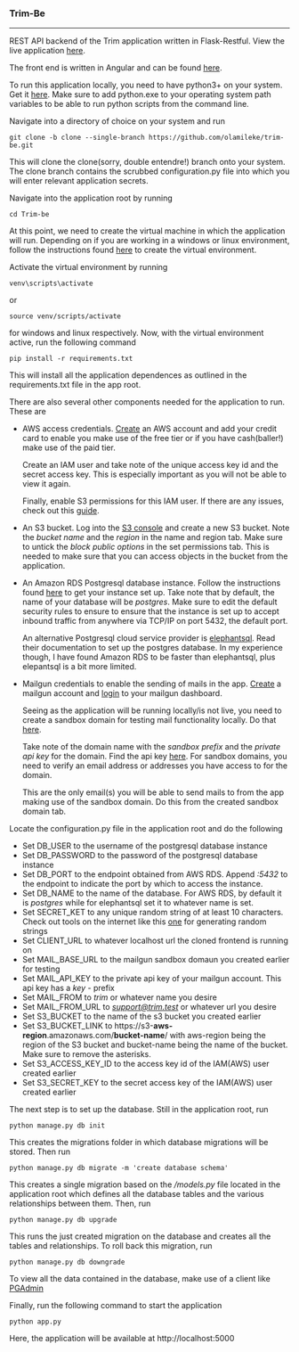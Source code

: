 ### Trim-Be
----
REST API backend of the Trim application written in Flask-Restful. View the live application [here](https://trimm.xyz "here").

The front end is written in Angular and can be found [here](https://github.com/olamileke/trim-fe "here").

To run this application locally, you need to have python3+ on your system. Get it 
[here](https://https://www.python.org/downloads/ "here"). Make sure to add python.exe to your operating system path variables to be able to run python scripts from the command line.

Navigate into a directory of choice on your system and run
``` 
git clone -b clone --single-branch https://github.com/olamileke/trim-be.git
```
This will clone the clone(sorry, double entendre!) branch onto your system. The clone branch contains the scrubbed configuration.py file into which you will enter relevant application secrets.

Navigate into the application root by running
```
cd Trim-be
```

At this point, we need to create the virtual machine in which the application will run. Depending on if you are working in a windows or linux environment, follow the instructions found [here](https://uoa-eresearch.github.io/eresearch-cookbook/recipe/2014/11/26/python-virtual-env/ "here") to create the virtual environment.

Activate the virtual environment by running 
```
venv\scripts\activate
```
or 
```
source venv/scripts/activate
```
for windows and linux respectively.  Now, with the virtual environment active, run the following command
```
pip install -r requirements.txt
```
This will install all the application dependences as outlined in the requirements.txt file in the app root.

There are also several other components needed for the application to run. These are

- AWS access credentials.  [Create](https://portal.aws.amazon.com/billing/signup "Create") an AWS account and add your credit card to enable you make use of the free tier or if you have cash(baller!) make use of the paid tier. 

  Create an IAM user and take note of the unique access key id and the secret access key. This is especially important as you will not be able to view it again.

  Finally, enable S3 permissions for this IAM user. If there are any issues, check out this [guide](https://docs.aws.amazon.com/directoryservice/latest/admin-guide/setting_up_create_iam_user.html  "guide").

- An S3 bucket. Log into the [S3 console](https://console.aws.amazon.com/s3/home "S3 console") and create a new S3 bucket.  Note the *bucket name* and the *region* in the name and region tab. Make sure to untick the *block public options* in the set permissions tab. This is needed to make sure that you can access objects in the bucket from the application.

- An Amazon RDS Postgresql database instance.  Follow the instructions found [here](https://docs.aws.amazon.com/AmazonRDS/latest/UserGuide/CHAP_GettingStarted.CreatingConnecting.PostgreSQL.html "here") to get your instance set up. Take note that by default, the name of your database will be *postgres*. Make sure to edit the default security rules to ensure to ensure that the instance is set up to accept inbound traffic from anywhere via TCP/IP on port 5432, the default port. 

  An alternative Postgresql cloud service provider is [elephantsql](https://www.elephantsql.com/ "elephantsql"). Read their documentation to set up the postgres database. In my experience though, I have found Amazon RDS to be faster than elephantsql, plus elepantsql is a bit more limited.
  
- Mailgun credentials to enable the sending of mails in the app. [Create](https://signup.mailgun.com/new/signup "Create") a mailgun account and [login](https://login.mailgun.com/login/ "login") to your mailgun dashboard.

  Seeing as the application will be running locally/is not live, you need to create a sandbox domain for testing mail functionality locally. Do that [here](https://app.mailgun.com/app/sending/domains "here"). 

  Take note of the domain name with the *sandbox prefix* and the *private api key* for the domain. Find the api key [here](https://app.mailgun.com/app/sending/domains  "here"). For sandbox domains, you need to verify an email address or addresses you have access to for the domain.

  This are the only email(s) you will be able to send mails to from the app making use of the sandbox domain. Do this from the created sandbox domain tab.

Locate the configuration.py file in the application root and do the following

- Set DB_USER to the username of the postgresql database instance
- Set DB_PASSWORD to the password of the postgresql database instance
- Set DB_PORT to the endpoint obtained from AWS RDS. Append *:5432* to the endpoint to indicate the port by which to access the instance.
- Set DB_NAME to the name of the database. For AWS RDS, by default it is *postgres* while for elephantsql set it to whatever name is set.
- Set SECRET_KET to any unique random string of at least 10 characters. Check out tools on the internet like this [one](https://www.random.org/strings/ "one") for generating random strings
- Set CLIENT_URL to whatever localhost url the cloned frontend is running on
- Set MAIL_BASE_URL to the mailgun sandbox domaun you created earlier for testing
- Set MAIL_API_KEY to the private api key of your mailgun account. This api key has a *key -* prefix
- Set MAIL_FROM to *trim* or whatever name you desire
- Set MAIL_FROM_URL to *support@trim.test* or whatever url you desire
- Set S3_BUCKET to the name of the s3 bucket you created earlier
- Set S3_BUCKET_LINK to https://s3-**aws-region**.amazonaws.com/**bucket-name**/ with aws-region being the region of the S3 bucket and bucket-name being the name of the bucket. Make sure to remove the asterisks.
- Set S3_ACCESS_KEY_ID to the access key id of the IAM(AWS) user created earlier
- Set S3_SECRET_KEY to the secret access key of the IAM(AWS) user created earlier

The next step is to set up the database. Still in the application root, run
```
python manage.py db init
```
This creates the migrations folder in which database migrations will be stored. Then run
```
python manage.py db migrate -m 'create database schema'
```
This creates a single migration based on the */models.py* file located in the application root which defines all the database tables and the various relationships between them. Then, run
```
python manage.py db upgrade
```
This runs the just created migration on the database and creates all the tables and relationships. To roll back this migration, run
```
python manage.py db downgrade
```
To view all the data contained in the database, make use of a client like [PGAdmin](https://www.pgadmin.org/ "PGAdmin")

Finally, run the following command to start the application
```
python app.py
```
Here, the application will be available at http://localhost:5000
